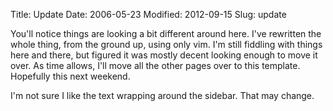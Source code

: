 Title: Update
Date: 2006-05-23
Modified: 2012-09-15
Slug: update

You'll notice things are looking a bit different around here. I've rewritten the whole thing, from the ground up, using only vim. I'm still fiddling with things here and there, but figured it was mostly decent looking enough to move it over.
As time allows, I'll move all the other pages over to this template. Hopefully this next weekend.

I'm not sure I like the text wrapping around the sidebar. That may change.
